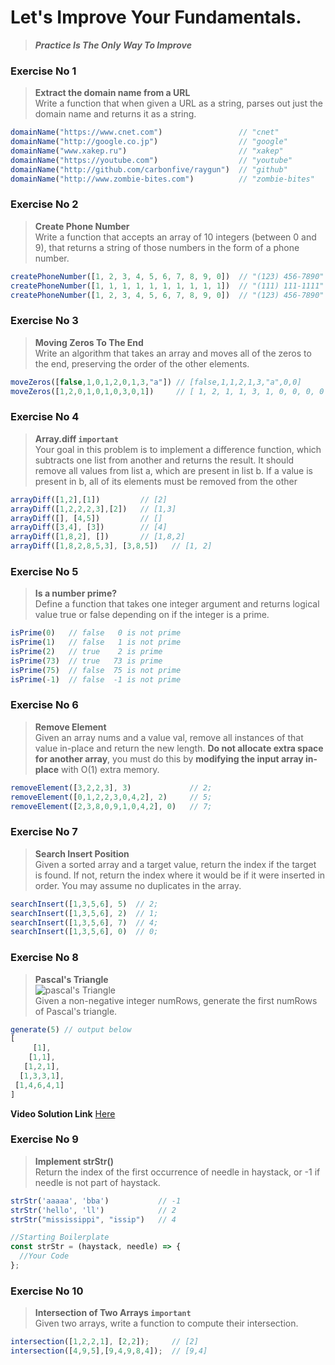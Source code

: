 # Let's Improve Your Fundamentals.
> **_Practice Is The Only Way To Improve_**


### Exercise No 1 
> **Extract the domain name from a URL**   
> Write a function that when given a URL as a string, parses out just the domain name and returns it as a string.

```javascript
domainName("https://www.cnet.com")                 // "cnet"
domainName("http://google.co.jp")                  // "google"
domainName("www.xakep.ru")                         // "xakep"
domainName("https://youtube.com")                  // "youtube"
domainName("http://github.com/carbonfive/raygun")  // "github" 
domainName("http://www.zombie-bites.com")          // "zombie-bites"
```

### Exercise No 2  
> **Create Phone Number**    
> Write a function that accepts an array of 10 integers (between 0 and 9), that returns a string of those numbers in the form of a phone number.

```javascript
createPhoneNumber([1, 2, 3, 4, 5, 6, 7, 8, 9, 0])  // "(123) 456-7890"
createPhoneNumber([1, 1, 1, 1, 1, 1, 1, 1, 1, 1])  // "(111) 111-1111"
createPhoneNumber([1, 2, 3, 4, 5, 6, 7, 8, 9, 0])  // "(123) 456-7890"
```

### Exercise No 3  
> **Moving Zeros To The End**    
> Write an algorithm that takes an array and moves all of the zeros to the end, preserving the order of the other elements.

```javascript
moveZeros([false,1,0,1,2,0,1,3,"a"]) // [false,1,1,2,1,3,"a",0,0]
moveZeros([1,2,0,1,0,1,0,3,0,1])     // [ 1, 2, 1, 1, 3, 1, 0, 0, 0, 0 ]
```

### Exercise No 4
> **Array.diff `important`**    
> Your goal in this problem is to implement a difference function, which subtracts one list from another and returns the result.
It should remove all values from list a, which are present in list b. If a value is present in b, all of its elements must be removed from the other

```javascript
arrayDiff([1,2],[1])         // [2]
arrayDiff([1,2,2,2,3],[2])   // [1,3]
arrayDiff([], [4,5])         // []
arrayDiff([3,4], [3])        // [4]
arrayDiff([1,8,2], [])       // [1,8,2]
arrayDiff([1,8,2,8,5,3], [3,8,5])   // [1, 2]
```

### Exercise No 5
>**Is a number prime?**    
> Define a function that takes one integer argument and returns logical value true or false depending on if the integer is a prime.

```javascript
isPrime(0)   // false   0 is not prime
isPrime(1)   // false   1 is not prime
isPrime(2)   // true    2 is prime
isPrime(73)  // true   73 is prime
isPrime(75)  // false  75 is not prime
isPrime(-1)  // false  -1 is not prime
```

### Exercise No 6
>**Remove Element**    
> Given an array nums and a value val, remove all instances of that value in-place and return the new length.
**Do not allocate extra space for another array**, you must do this by **modifying the input array in-place** with O(1) extra memory.

```javascript
removeElement([3,2,2,3], 3)             // 2;
removeElement([0,1,2,2,3,0,4,2], 2)     // 5;
removeElement([2,3,8,0,9,1,0,4,2], 0)   // 7;
```

### Exercise No 7
>**Search Insert Position**   
> Given a sorted array and a target value, return the index if the target is found. If not, return the index where it would be if it were inserted in order.
You may assume no duplicates in the array.

```javascript
searchInsert([1,3,5,6], 5)  // 2;
searchInsert([1,3,5,6], 2)  // 1;
searchInsert([1,3,5,6], 7)  // 4;
searchInsert([1,3,5,6], 0)  // 0;
```
### Exercise No 8
>**Pascal's Triangle**      
![pascal's Triangle](https://upload.wikimedia.org/wikipedia/commons/0/0d/PascalTriangleAnimated2.gif)   
> Given a non-negative integer numRows, generate the first numRows of Pascal's triangle.  

```javascript
generate(5) // output below
[
     [1],
    [1,1],
   [1,2,1],
  [1,3,3,1],
 [1,4,6,4,1]
]
```
**Video Solution Link** [Here](https://youtu.be/7pOzP9m_bX8)

### Exercise No 9
> **Implement strStr()**    
> Return the index of the first occurrence of needle in haystack, or -1 if needle is not part of haystack.

```javascript
strStr('aaaaa', 'bba')           // -1
strStr('hello', 'll')            // 2
strStr("mississippi", "issip")   // 4

//Starting Boilerplate
const strStr = (haystack, needle) => {
  //Your Code
};
```

### Exercise No 10
> **Intersection of Two Arrays `important`**   
> Given two arrays, write a function to compute their intersection.

```javascript
intersection([1,2,2,1], [2,2]);     // [2]
intersection([4,9,5],[9,4,9,8,4]);  // [9,4]
```
